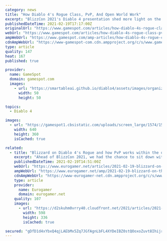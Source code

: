 ```yaml
---
category: news
title: "How Diablo 4's Rogue Class, PvP, And Open World Work"
excerpt: "BlizzCon 2021's Diablo 4 presentation shed more light on the new class announcement and how its bringing back PvP elements."
publishedDateTime: 2021-02-19T17:17:00Z
originalUrl: "https://www.gamespot.com/articles/how-diablo-4s-rogue-class-pvp-and-open-world-work/1100-6487851/"
webUrl: "https://www.gamespot.com/articles/how-diablo-4s-rogue-class-pvp-and-open-world-work/1100-6487851/"
ampWebUrl: "https://www.gamespot.com/amp-articles/how-diablo-4s-rogue-class-pvp-and-open-world-work/1100-6487851/"
cdnAmpWebUrl: "https://www-gamespot-com.cdn.ampproject.org/c/s/www.gamespot.com/amp-articles/how-diablo-4s-rogue-class-pvp-and-open-world-work/1100-6487851/"
type: article
quality: 147
heat: 167
published: true

provider:
  name: GameSpot
  domain: gamespot.com
  images:
    - url: "https://smartableai.github.io/diablo4/assets/images/organizations/gamespot.com-50x50.jpg"
      width: 50
      height: 50

topics:
  - Diablo 4

images:
  - url: "https://gamespot1.cbsistatic.com/uploads/screen_large/1574/15746725/3798854-diablo4_presentation_site.jpg"
    width: 640
    height: 360
    isCached: true

related:
  - title: "Blizzard on Diablo 4's Rogue and how PvP works within the open world"
    excerpt: "Ahead of BlizzCon 2021, we had the chance to sit down with Diablo 4 game director Luis Barriga, and Diablo 4 art director John Mueller to talk about the just-announced Rogue character class, how PvP ..."
    publishedDateTime: 2021-02-19T14:51:00Z
    webUrl: "https://www.eurogamer.net/articles/2021-02-19-blizzard-on-the-rogue-and-how-diablo-4-pvp-works-within-the-open-world"
    ampWebUrl: "https://www.eurogamer.net/amp/2021-02-19-blizzard-on-the-rogue-and-how-diablo-4-pvp-works-within-the-open-world"
    cdnAmpWebUrl: "https://www-eurogamer-net.cdn.ampproject.org/c/s/www.eurogamer.net/amp/2021-02-19-blizzard-on-the-rogue-and-how-diablo-4-pvp-works-within-the-open-world"
    type: article
    provider:
      name: Eurogamer
      domain: eurogamer.net
    quality: 107
    images:
      - url: "https://d2skuhm0vrry40.cloudfront.net/2021/articles/2021-02-19-21-37/D4_Rogue_Abilities_Caltrops.png/EG11/thumbnail/598x336/format/jpg/quality/85"
        width: 598
        height: 336
        isCached: true

secured: "gDfD1d4xYbxQ4qjLAEbMx5Zq7JGfAgnLbFL4XYDeIBZ0stQOoxoZuvt8IhijrbTxa3ubkpPGqzEj7Dd66EkSH1uidfiRyVyl1hNnTzkqtt8PWglj3IlBIWGYeDJqnvfMO3WCJLkH9JJfBi3mYJPqcAUnjT4sGyuCJ1HuejZNNKEvKM4903VD/DYDXMDz51xF1mhjm5eBOoNuGl30yhRlcSl2AVO/GrqMjEFycrjTeywfn/K8/8MD4LSsIs1iWtro86VMtxs6mBHFXguF5RZS6CZKqMl47fRg97DRHywtjj6ni2FcYlcGASmLrVcacb9mW4xogDJU3GoqPx673VMhKVSz/1Bx6MNSnMiW5jwb65E=;sDrdUchKIlApDxi56m8UqA=="
---
```



